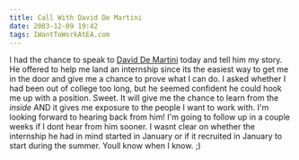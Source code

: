 ```yaml
---
title: Call With David De Martini
date: 2003-12-09 19:42
tags: IWantToWorkAtEA.com
---
```

I had the chance to speak to [David De Martini][1] today and tell him my story. He offered to help me land an internship since its the easiest way to get me in the door and give me a chance to prove what I can do. I asked whether I had been out of college too long, but he seemed confident he could hook me up with a position. Sweet. It will give me the chance to learn from the *inside* AND it gives me exposure to the people I want to work with. I'm looking forward to hearing back from him! I'm going to follow up in a couple weeks if I dont hear from him sooner. I wasnt clear on whether the internship he had in mind started in January or if it recruited in January to start during the summer. Youll know when I know. ;)

 [1]: /a-quick-hello-with-david-de-martini.html


